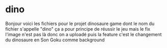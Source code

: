 # dino
Bonjour voici les fichiers pour le projet dinosaure game dont le nom du fichier s'appelle "dino"
ça a pour principe de réussir le jeu mais le fix l'image n'est pas là donc on a uploadé
puis la feature c'est le changement du dinosaure en Son Goku comme background
